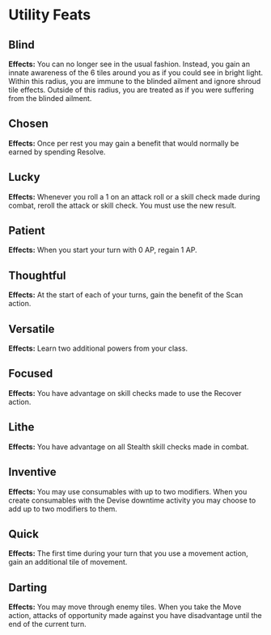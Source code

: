 # Utility Feats

## Blind

**Effects:** You can no longer see in the usual fashion. Instead, you gain an innate awareness of the 6 tiles around you as if you could see in bright light. Within this radius, you are immune to the blinded ailment and ignore shroud tile effects. Outside of this radius, you are treated as if you were suffering from the blinded ailment.

## Chosen

**Effects:** Once per rest you may gain a benefit that would normally be earned by spending Resolve.

## Lucky

**Effects:** Whenever you roll a 1 on an attack roll or a skill check made during combat, reroll the attack or skill check. You must use the new result.

## Patient

**Effects:** When you start your turn with 0 AP, regain 1 AP.

## Thoughtful

**Effects:** At the start of each of your turns, gain the benefit of the Scan action.

## Versatile

**Effects:** Learn two additional powers from your class.

## Focused

**Effects:** You have advantage on skill checks made to use the Recover action.

## Lithe

**Effects:** You have advantage on all Stealth skill checks made in combat.

## Inventive

**Effects:** You may use consumables with up to two modifiers. When you create consumables with the Devise downtime activity you may choose to add up to two modifiers to them.

## Quick

**Effects:** The first time during your turn that you use a movement action, gain an additional tile of movement.

## Darting

**Effects:** You may move through enemy tiles. When you take the Move action, attacks of opportunity made against you have disadvantage until the end of the current turn.

